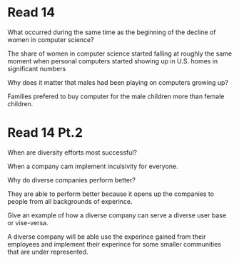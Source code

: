# Read 14

What occurred during the same time as the beginning of the decline of women in computer science?

The share of women in computer science started falling at roughly the same moment when personal computers started showing up in U.S. homes in significant numbers

Why does it matter that males had been playing on computers growing up?

Families prefered to buy computer for the male children more than female children.

# Read 14 Pt.2

When are diversity efforts most successful?

When a company cam implement inculsivity for everyone.

Why do diverse companies perform better?

They are able to perform better because it opens up the companies to people from all backgrounds of experince. 

Give an example of how a diverse company can serve a diverse user base or vise-versa.

A diverse company will be able use the experince gained from their employees and implement their experince for some smaller communities that are under represented.
